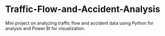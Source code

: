 # Traffic-Flow-and-Accident-Analysis
Mini project on analyzing traffic flow and accident data using Python for analysis and Power BI for visualization.
